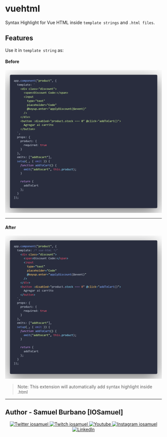 # vuehtml

Syntax Highlight for Vue HTML inside `template strings` and `.html files`.

## Features

Use it in `template string` as:

#### Before

![Before](asset/vuehtmljs.png)

---

#### After

![After](asset/vuehtmljs1.png)

> Note: This extension will automatically add syntax highlight inside .html

---

## Author - Samuel Burbano [IOSamuel]

<p align="center">
    <a href="https://twitter.com/iosamuel">
        <img src="https://img.shields.io/twitter/follow/iosamuel?label=Twitter&style=social" alt="Twitter iosamuel">
    </a>
    <a href="https://twitch.tv/iosamuel">
        <img src="https://img.shields.io/badge/Twitch--_.svg?label=Twitch&style=social&logo=twitch" alt="Twitch iosamuel">
    </a>
    <a href="https://www.youtube.com/iosamuel">
        <img src="https://img.shields.io/badge/Youtube--_.svg?style=social&logo=Youtube" alt="Youtube">
    </a>
    <a href="https://instagram.com/_iosamuel">
        <img src="https://img.shields.io/badge/Instagram--_.svg?label=Instagram&style=social&logo=instagram" alt="Instagram iosamuel">
    </a>
    <a href="https://www.linkedin.com/in/iosamuel">
        <img src="https://img.shields.io/badge/LinkedIn--_.svg?style=social&logo=linkedin" alt="LinkedIn">
    </a>
</p>
